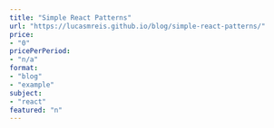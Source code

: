 ```yaml
---
title: "Simple React Patterns"
url: "https://lucasmreis.github.io/blog/simple-react-patterns/"
price: 
- "0"
pricePerPeriod: 
- "n/a"
format: 
- "blog"
- "example"
subject: 
- "react"
featured: "n"
---
```

